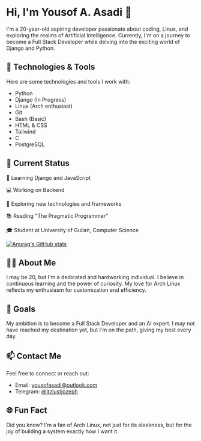 # Hi, I'm Yousof A. Asadi 👋

I'm a 20-year-old aspiring developer passionate about coding, Linux, and exploring the realms of Artificial Intelligence. Currently, I'm on a journey to become a Full Stack Developer while delving into the exciting world of Django and Python.

## 🔧 Technologies & Tools

Here are some technologies and tools I work with:

- Python
- Django (In Progress)
- Linux (Arch enthusiast)
- Git
- Bash (Basic)
- HTML & CSS
- Tailwind
- C
- PostgreSQL


## 🌱 Current Status

🌱 Learning Django and JavaScript  

💻 Working on Backend

🤔 Exploring new technologies and frameworks  

📚 Reading "The Pragmatic Programmer"

🎓 Student at University of Guilan, Computer Science


[![Anurag's GitHub stats](https://github-readme-stats.vercel.app/api?username=Y-A-As&show_icons=true&theme=synthwave)](https://github.com/Y-A-Asd/github-readme-stats)



## 👨‍💻 About Me

I may be 20, but I'm a dedicated and hardworking individual. I believe in continuous learning and the power of curiosity. My love for Arch Linux reflects my enthusiasm for customization and efficiency.

## 🚀 Goals

My ambition is to become a Full Stack Developer and an AI expert. I may not have reached my destination yet, but I'm on the path, giving my best every day.

## 📫 Contact Me

Feel free to connect or reach out:

- Email: [yousofasadi@outlook.com](mailto:yousofasadi@outlook.com)
- Telegram: [@itzjustjozeph](https://t.me/itzjustjozeph)

## 🌐 Fun Fact

Did you know? I'm a fan of Arch Linux, not just for its sleekness, but for the joy of building a system exactly how I want it.
